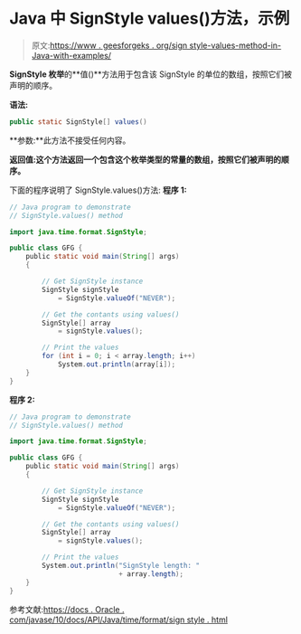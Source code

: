 # Java 中 SignStyle values()方法，示例

> 原文:[https://www . geesforgeks . org/sign style-values-method-in-Java-with-examples/](https://www.geeksforgeeks.org/signstyle-values-method-in-java-with-examples/)

**SignStyle 枚举**的**值()**方法用于包含该 SignStyle 的单位的数组，按照它们被声明的顺序。

**语法:**

```java
public static SignStyle[] values()

```

**参数:**此方法不接受任何内容。

**返回值:**这个方法返回一个包含这个枚举类型的常量的**数组，按照它们被声明的顺序。**

下面的程序说明了 SignStyle.values()方法:
**程序 1:**

```java
// Java program to demonstrate
// SignStyle.values() method

import java.time.format.SignStyle;

public class GFG {
    public static void main(String[] args)
    {

        // Get SignStyle instance
        SignStyle signStyle
            = SignStyle.valueOf("NEVER");

        // Get the contants using values()
        SignStyle[] array
            = signStyle.values();

        // Print the values
        for (int i = 0; i < array.length; i++)
            System.out.println(array[i]);
    }
}
```

**程序 2:**

```java
// Java program to demonstrate
// SignStyle.values() method

import java.time.format.SignStyle;

public class GFG {
    public static void main(String[] args)
    {

        // Get SignStyle instance
        SignStyle signStyle
            = SignStyle.valueOf("NEVER");

        // Get the contants using values()
        SignStyle[] array
            = signStyle.values();

        // Print the values
        System.out.println("SignStyle length: "
                           + array.length);
    }
}
```

参考文献:[https://docs . Oracle . com/javase/10/docs/API/Java/time/format/sign style . html](https://docs.oracle.com/javase/10/docs/api/java/time/format/SignStyle.html)